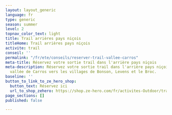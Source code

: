 ```yaml
---
layout: layout_generic
language: fr
type: generic
season: summer
level: 2
topnav_color_text: light
title: Trail arrières pays niçois
titleHome: Trail arrières pays niçois
activite: trail
conseil: ''
permalink: "/fr/ete/conseils/reserver-trail-vallee-carros"
meta-title: Réservez votre sortie trail dans l'arrière pays niçois
meta-description: Réservez votre sortie trail dans l'arrière pays niçois, dans la
  vallée de Carros vers les villages de Bonson, Levens et le Broc.
baseline: ''
button_to_link_to_ze_hero_shop:
  button_text: Réservez ici
  url_to_shop_zehero: https://shop.ze-hero.com/fr/activites-Outdoor/trail/17579-trail-journee-levens-ze-hero-yann-alarcon
page_sections: []
published: false

---
```

